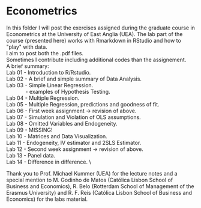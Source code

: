 # Econometrics
In this folder I will post the exercises assigned during the graduate course in Econometrics at the University of East Anglia (UEA).
The lab part of the course (presented here) works with Rmarkdown in RStudio and how to "play" with data. \
I aim to post both the .pdf files. \
Sometimes I contribute including additional codes than the assignement. \
A brief summary: \
Lab 01 - Introduction to R/Rstudio. \
Lab 02 - A brief and simple summary of Data Analysis. \
Lab 03 - Simple Linear Regression. \
&nbsp; &nbsp; &nbsp; &nbsp; &nbsp; &nbsp; &nbsp;- examples of Hypothesis Testing. \
Lab 04 - Multiple Regression. \
Lab 05 - Multiple Regression, predictions and goodness of fit. \
Lab 06 - First week assignment -> revision of above. \
Lab 07 - Simulation and Violation of OLS assumptions. \
Lab 08 - Omitted Variables and Endogeneity. \
Lab 09 - MISSING! \
Lab 10 - Matrices and Data Visualization. \
Lab 11 - Endogeneity, IV estimator and 2SLS Estimator. \
Lab 12 - Second week assignment -> revision of above. \
Lab 13 - Panel data. \
Lab 14 - Difference in difference. \

Thank you to Prof. Michael Kummer (UEA) for the lecture notes and a special mention to M. Godinho de Matos (Católica Lisbon School of Business and Economics), R. Belo (Rotterdam School of Management of the Erasmus University) and  R. F. Reis (Católica Lisbon School of Business and Economics) for the labs material.
